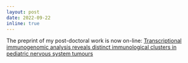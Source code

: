 ```yaml
---
layout: post
date: 2022-09-22
inline: true
---
```


The preprint of my post-doctoral work is now on-line: <a href="https://doi.org/10.1101/2022.09.20.508719">Transcriptional immunogenomic analysis reveals distinct immunological clusters in pediatric nervous system tumours</a>
